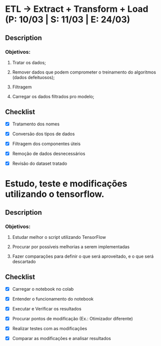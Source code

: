 # ETL → Extract + Transform + Load (P: 10/03 | S: 11/03 | E: 24/03)

## Description

### Objetivos:

1. Tratar os dados;

2. Remover dados que podem comprometer o treinamento do algoritmos (dados defeituosos);

3. Filtragem

4. Carregar os dados filtrados pro modelo;

## Checklist

- [x] Tratamento dos nomes

- [x] Conversão dos tipos de dados

- [x] Filtragem dos componentes úteis

- [x] Remoção de dados desnecessários

- [x] Revisão do dataset tratado

# Estudo, teste e modificações utilizando o tensorflow.

## Description

### Objetivos:

1. Estudar melhor o script utilizando TensorFlow

2. Procurar por possíveis melhorias a serem implementadas

3. Fazer comparações para definir o que será aproveitado, e o que será descartado

## Checklist

- [x] Carregar o notebook no colab

- [x] Entender o funcionamento do notebook

- [x] Executar e Verificar os resultados

- [x] Procurar pontos de modificação (Ex.: Otimizador diferente)

- [x] Realizar testes com as modificações

- [x] Comparar as modificações e analisar resultados